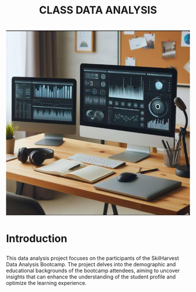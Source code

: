 # <p align='center'/> CLASS DATA ANALYSIS </p>
# <div align='center'/><img src='Images/Image1.jpg'></div>
# <p align='left'/> Introduction </p>
This data analysis project focuses on the participants of the SkilHarvest Data Analysis Bootcamp. The project delves into the demographic and educational backgrounds of the bootcamp attendees, aiming to uncover insights that can enhance the understanding of the student profile and optimize the learning experience.

